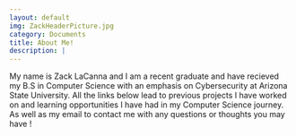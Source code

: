 ```yaml
---
layout: default
img: ZackHeaderPicture.jpg
category: Documents
title: About Me!
description: |
---
```

  My name is Zack LaCanna and I am a recent graduate and have recieved my B.S in Computer Science with an emphasis on Cybersecurity at Arizona State University. All the links below lead to previous projects I have worked on and learning opportunities I have had in my Computer Science journey. As well as my email to contact me with any questions or thoughts you may have ! 
